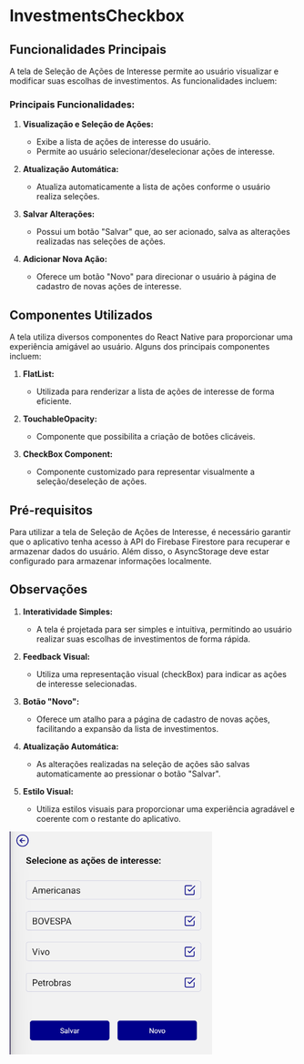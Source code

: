 # InvestmentsCheckbox

## Funcionalidades Principais

A tela de Seleção de Ações de Interesse permite ao usuário visualizar e modificar suas escolhas de investimentos. As funcionalidades incluem:

### Principais Funcionalidades:

1. **Visualização e Seleção de Ações:**
   - Exibe a lista de ações de interesse do usuário.
   - Permite ao usuário selecionar/deselecionar ações de interesse.

2. **Atualização Automática:**
   - Atualiza automaticamente a lista de ações conforme o usuário realiza seleções.

3. **Salvar Alterações:**
   - Possui um botão "Salvar" que, ao ser acionado, salva as alterações realizadas nas seleções de ações.

4. **Adicionar Nova Ação:**
   - Oferece um botão "Novo" para direcionar o usuário à página de cadastro de novas ações de interesse.

## Componentes Utilizados

A tela utiliza diversos componentes do React Native para proporcionar uma experiência amigável ao usuário. Alguns dos principais componentes incluem:

1. **FlatList:**
   - Utilizada para renderizar a lista de ações de interesse de forma eficiente.

2. **TouchableOpacity:**
   - Componente que possibilita a criação de botões clicáveis.

3. **CheckBox Component:**
   - Componente customizado para representar visualmente a seleção/deseleção de ações.

## Pré-requisitos

Para utilizar a tela de Seleção de Ações de Interesse, é necessário garantir que o aplicativo tenha acesso à API do Firebase Firestore para recuperar e armazenar dados do usuário. Além disso, o AsyncStorage deve estar configurado para armazenar informações localmente.

## Observações

1. **Interatividade Simples:**
   - A tela é projetada para ser simples e intuitiva, permitindo ao usuário realizar suas escolhas de investimentos de forma rápida.

2. **Feedback Visual:**
   - Utiliza uma representação visual (checkBox) para indicar as ações de interesse selecionadas.

3. **Botão "Novo":**
   - Oferece um atalho para a página de cadastro de novas ações, facilitando a expansão da lista de investimentos.

4. **Atualização Automática:**
   - As alterações realizadas na seleção de ações são salvas automaticamente ao pressionar o botão "Salvar".

5. **Estilo Visual:**
   - Utiliza estilos visuais para proporcionar uma experiência agradável e coerente com o restante do aplicativo.


![Investments checkbox screen](asset/invest.png)
